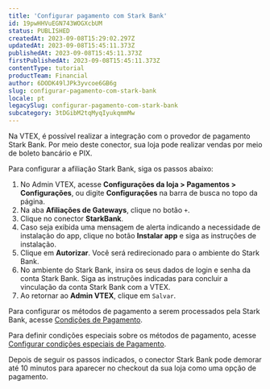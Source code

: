 ```yaml
---
title: 'Configurar pagamento com Stark Bank'
id: 19pwHHVuEGN743WOGXcbUM
status: PUBLISHED
createdAt: 2023-09-08T15:29:02.297Z
updatedAt: 2023-09-08T15:45:11.373Z
publishedAt: 2023-09-08T15:45:11.373Z
firstPublishedAt: 2023-09-08T15:45:11.373Z
contentType: tutorial
productTeam: Financial
author: 6DODK49lJPk3yvcoe6GB6g
slug: configurar-pagamento-com-stark-bank
locale: pt
legacySlug: configurar-pagamento-com-stark-bank
subcategory: 3tDGibM2tqMyqIyukqmmMw
---
```


Na VTEX, é possível realizar a integração com o provedor de pagamento Stark Bank. Por meio deste conector, sua loja pode realizar vendas por meio de boleto bancário e PIX.

Para configurar a afiliação Stark Bank, siga os passos abaixo:

1. No Admin VTEX, acesse __Configurações da loja > Pagamentos > Configurações__, ou digite __Configurações__ na barra de busca no topo da página.
2. Na aba __Afiliações de Gateways__, clique no botão `+`.
3. Clique no conector __StarkBank__.
4. Caso seja exibida uma mensagem de alerta indicando a necessidade de instalação do app, clique no botão __Instalar app__ e siga as instruções de instalação.
5. Clique em __Autorizar__. Você será redirecionado para o ambiente do Stark Bank.
6. No ambiente do Stark Bank, insira os seus dados de login e senha da conta Stark Bank. Siga as instruções indicadas para concluir a vinculação da conta Stark Bank com a VTEX.
7. Ao retornar ao __Admin VTEX__, clique em `Salvar`.

Para configurar os métodos de pagamento a serem processados pela Stark Bank, acesse [Condições de Pagamento](https://help.vtex.com/pt/tutorial/condicoes-de-pagamento). 

Para definir condições especiais sobre os métodos de pagamento, acesse [Configurar condições especiais de Pagamento](https://help.vtex.com/pt/tutorial/condicoes-especiais--tutorials_456#).

Depois de seguir os passos indicados, o conector Stark Bank pode demorar até 10 minutos para aparecer no checkout da sua loja como uma opção de pagamento. 
